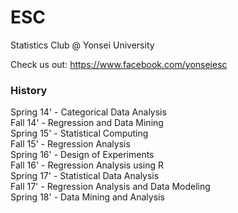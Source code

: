 # ESC
Statistics Club @ Yonsei University

Check us out: https://www.facebook.com/yonseiesc


### History

Spring 14'  - Categorical Data Analysis  
Fall 14'    - Regression and Data Mining  
Spring 15'  - Statistical Computing  
Fall 15'    - Regression Analysis  
Spring 16'  - Design of Experiments  
Fall 16'    - Regression Analysis using R  
Spring 17'  - Statistical Data Analysis  
Fall 17'    - Regression Analysis and Data Modeling  
Spring 18'  - Data Mining and Analysis  
